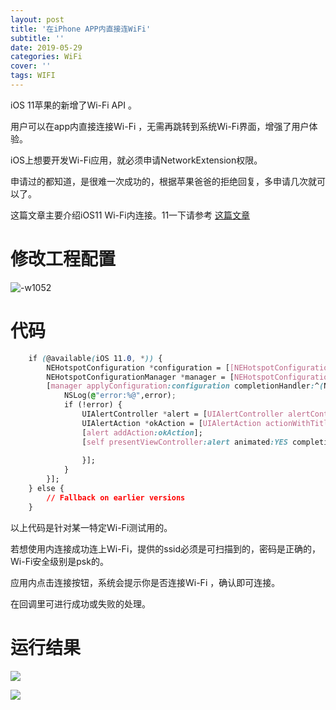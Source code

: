 ```yaml
---
layout: post
title: '在iPhone APP内直接连WiFi'
subtitle: ''
date: 2019-05-29
categories: WiFi
cover: ''
tags: WIFI
---
```



iOS 11苹果的新增了Wi-Fi API 。

用户可以在app内直接连接Wi-Fi ，无需再跳转到系统Wi-Fi界面，增强了用户体验。

iOS上想要开发Wi-Fi应用，就必须申请NetworkExtension权限。

申请过的都知道，是很难一次成功的，根据苹果爸爸的拒绝回复，多申请几次就可以了。

这篇文章主要介绍iOS11 Wi-Fi内连接。11一下请参考 [这篇文章](https://www.jianshu.com/p/00f6f4bb7a75)


# 修改工程配置

![-w1052](../../../assets/img/15591100210392/15591102472885.jpg)



# 代码
```css
    if (@available(iOS 11.0, *)) {
        NEHotspotConfiguration *configuration = [[NEHotspotConfiguration alloc] initWithSSID:@"wuxiaomingdeiMac" passphrase:@"xiaoming"isWEP:NO];
        NEHotspotConfigurationManager *manager = [NEHotspotConfigurationManager sharedManager];
        [manager applyConfiguration:configuration completionHandler:^(NSError * _Nullable error) {
            NSLog(@"error:%@",error);
            if (!error) {
                UIAlertController *alert = [UIAlertController alertControllerWithTitle:@"" message:@"连接成功" preferredStyle:UIAlertControllerStyleAlert];
                UIAlertAction *okAction = [UIAlertAction actionWithTitle:@"OK" style:UIAlertActionStyleDefault handler:nil];
                [alert addAction:okAction];
                [self presentViewController:alert animated:YES completion:^{
                    
                }];
            }
        }];
    } else {
        // Fallback on earlier versions
    }
```
以上代码是针对某一特定Wi-Fi测试用的。

若想使用内连接成功连上Wi-Fi，提供的ssid必须是可扫描到的，密码是正确的，Wi-Fi安全级别是psk的。

应用内点击连接按钮，系统会提示你是否连接Wi-Fi ，确认即可连接。

在回调里可进行成功或失败的处理。

# 运行结果

![](../../../assets/img/15591100210392/15591103088839.jpg)



![](../../../assets/img/15591100210392/15591103230821.jpg)

